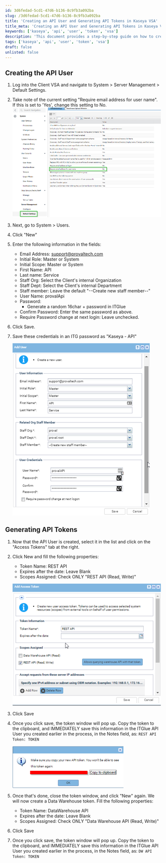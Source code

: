 ```yaml
---
id: 3d6fedad-5cd1-47d6-b136-8c9fb3a092ba
slug: /3d6fedad-5cd1-47d6-b136-8c9fb3a092ba
title: 'Creating an API User and Generating API Tokens in Kaseya VSA'
title_meta: 'Creating an API User and Generating API Tokens in Kaseya VSA'
keywords: ['kaseya', 'api', 'user', 'token', 'vsa']
description: 'This document provides a step-by-step guide on how to create an API user and generate API tokens in Kaseya VSA. It includes instructions for setting up the user, generating tokens, and saving credentials securely.'
tags: ['kaseya', 'api', 'user', 'token', 'vsa']
draft: false
unlisted: false
---
```


## Creating the API User
1. Log into the Client VSA and navigate to System > Server Management > Default Settings.
2. Take note of the current setting "Require email address for user name". If this is set to 'Yes', change this setting to No.
    ![image](/static/img/3d6fedad-5cd1-47d6-b136-8c9fb3a092ba/image1.png)
3. Next, go to System > Users.
4. Click "New"
5. Enter the following information in the fields:
    - Email Address: support@provaltech.com
    - Initial Role: Master or System
    - Initial Scope: Master or System
    - First Name: API
    - Last name: Service
    - Staff Org: Select the Client's internal Organization
    - Staff Dept: Select the Client's internal Department
    - Staff member: Leave the default "--Create new staff member--"
    - User Name: provalApi
    - Password: 
        - Generate a random 16char + password in ITGlue
    - Confirm Password: Enter the same password as above.
    - Require Password change at next login: Leave unchecked.
6. Click Save.
7. Save these credentials in an ITG password as "Kaseya - API"

    ![image](/static/img/3d6fedad-5cd1-47d6-b136-8c9fb3a092ba/image2.png)

## Generating API Tokens
1. Now that the API User is created, select it in the list and click on the "Access Tokens" tab at the right.

2. Click New and fill the following properties:
    - Token Name: REST API
    - Expires after the date: Leave Blank
    - Scopes Assigned: Check ONLY "REST API (Read, Write)"

    ![image](/static/img/3d6fedad-5cd1-47d6-b136-8c9fb3a092ba/image3.png)
3. Click Save
4. Once you click save, the token window will pop up. Copy the token to the clipboard, and IMMEDIATELY save this information in the ITGlue API User you created earlier in the process, in the Notes field, as: `REST API Token: TOKEN`
    
    ![image](/static/img/3d6fedad-5cd1-47d6-b136-8c9fb3a092ba/image4.png)

5. Once that's done, close the token window, and click "New" again. We will now create a Data Warehouse token. Fill the following properties:
    - Token Name: DataWarehouse API
    - Expires after the date: Leave Blank
    - Scopes Assigned: Check ONLY "Data Warehouse API (Read, Write)"
        
6. Click Save
7. Once you click save, the token window will pop up. Copy the token to the clipboard, and IMMEDIATELY save this information in the ITGlue API User you created earlier in the process, in the Notes field, as: `DW API Token: TOKEN`